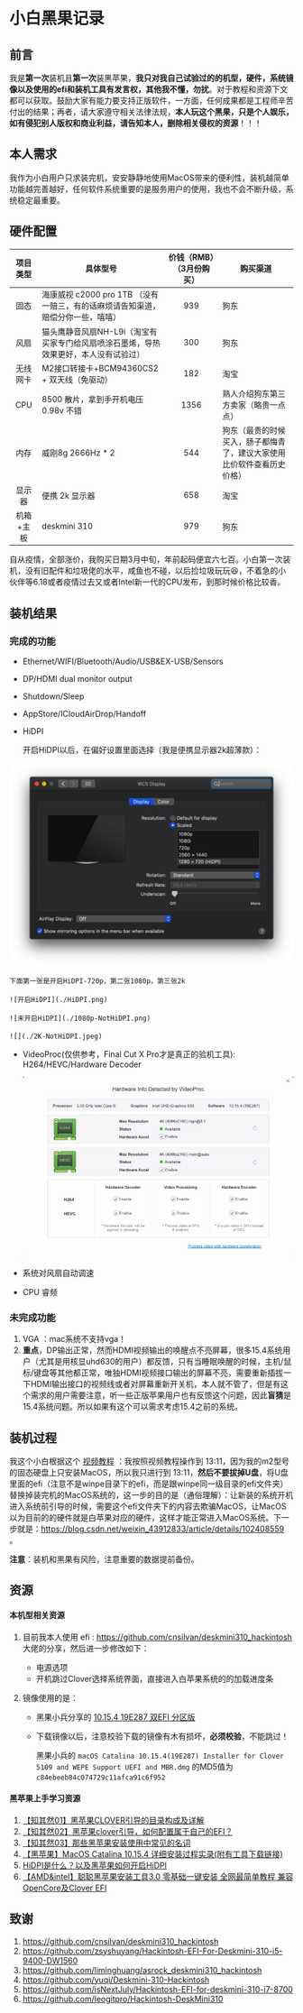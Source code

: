 # 小白黑果记录 

## 前言

我是**第一次**装机且**第一次**装黑苹果，**我只对我自己试验过的的机型，硬件，系统镜像以及使用的efi和装机工具有发言权，其他我不懂，勿扰**。对于教程和资源下文都可以获取。鼓励大家有能力要支持正版软件，一方面，任何成果都是工程师辛苦付出的结果；再者，请大家遵守相关法律法规，**本人玩这个黑果，只是个人娱乐，如有侵犯别人版权和商业利益，请告知本人，删除相关侵权的资源**！！！

## 本人需求

我作为小白用户只求装完机，安安静静地使用MacOS带来的便利性，装机越简单功能越完善越好，任何软件系统重要的是服务用户的使用，我也不会不断升级，系统稳定最重要。

## 硬件配置

| 项目类型  | 具体型号                       | 价钱（RMB）（3月份购买） | 购买渠道 |
|:-------: | ------------------------------ | :---------: |--------- |
|   固态    | 海康威视 c2000 pro 1TB （没有一赔三，有的话麻烦请告知渠道，赔偿分你一些，嘻嘻） |     939     | 狗东 |
|   风扇    | 猫头鹰静音风扇NH-L9i（淘宝有买家专门给风扇喷涂石墨烯，导热效果更好，本人没有试验过） |     300     | 狗东 |
| 无线网卡  | M2接口转接卡+BCM94360CS2 + 双天线（免驱动） |     182     | 淘宝 |
|    CPU   | 8500 散片，拿到手开机电压 0.98v 不错 |  1356   | 熟人介绍狗东第三方卖家（略贵一点点） |
|   内存    | 威刚8g 2666Hz * 2              |     544     | 狗东（最贵的时候买入，肠子都悔青了，建议大家使用比价软件查看历史价格） |
|  显示器   | 便携 2k 显示器                 |     658     | 淘宝 |
| 机箱+主板 | deskmini 310                   |     979     | 狗东 |

自从疫情，全部涨价，我购买日期3月中旬，年前起码便宜六七百。小白第一次装机，没有旧配件和垃圾佬的水平，咸鱼也不碰，以后捡垃圾玩玩😆，不着急的小伙伴等6.18或者疫情过去又或者Intel新一代的CPU发布，到那时候价格比较香。

## 装机结果

### 完成的功能

- Ethernet/WIFI/Bluetooth/Audio/USB&EX-USB/Sensors

- DP/HDMI dual monitor output

- Shutdown/Sleep

- AppStore/ICloudAirDrop/Handoff 

- HiDPI
    
    开启HiDPI以后，在偏好设置里面选择（我是便携显示器2k超薄款）：
    
![HiDPI-setting.jpeg](./HiDPI-setting.jpeg)
    
    
    
    下面第一张是开启HiDPI-720p，第二张1080p，第三张2k
    
    ![开启HiDPI](./HiDPI.png)
    
    ![未开启HiDPI](./1080p-NotHiDPI.png)
    
    ![](./2K-NotHiDPI.jpeg)
    
- VideoProc(仅供参考，Final Cut X Pro才是真正的验机工具): H264/HEVC/Hardware Decoder

    ![](./VideoProc.png)

- 系统对风扇自动调速

-  CPU 睿频

### 未完成功能

1. VGA ：mac系统不支持vga！
2. **重点**，DP输出正常，然而HDMI视频输出的唤醒点不亮屏幕，很多15.4系统用户（尤其是用核显uhd630的用户）都反馈，只有当睡眠唤醒的时候，主机/鼠标/键盘等其他都正常，唯独HDMI视频接口输出的屏幕不亮，需要重新插拔一下HDMI输出接口的视频线或者对屏幕重新开关机，本人就不管了，但是有这个需求的用户需要注意，听一些正版苹果用户也有反馈这个问题，因此**盲猜**是15.4系统问题。所以如果有这个可以需求考虑15.4之前的系统。

## 装机过程

我这个小白根据这个 [视频教程](https://www.bilibili.com/video/BV1da4y147my) ：我按照视频教程操作到 13:11，因为我的m2型号的固态硬盘上只安装MacOS，所以我只进行到 13:11，**然后不要拔掉U盘**，将U盘里面的efi（注意不是winpe目录下的efi，而是跟winpe同一级目录的efi文件夹）替换掉装完机的MacOS系统的，这一步的目的是（通俗理解）：让新装的系统开机进入系统前引导的时候，需要这个efi文件夹下的内容去欺骗MacOS，让MacOS以为目前的的硬件就是白苹果对应的硬件，这样才能正常进入MacOS系统。下一步就是：https://blog.csdn.net/weixin_43912833/article/details/102408559 。

**注意**：装机和黑果有风险，注意重要的数据提前备份。

 ## 资源

#### 本机型相关资源

1. 目前我本人使用 efi : https://github.com/cnsilvan/deskmini310_hackintosh 大佬的分享，然后进一步修改如下：

    - 电源选项
    - 开机跳过Clover选择系统界面，直接进入白苹果系统的的加载进度条

2. 镜像使用的是：

    -  黑果小兵分享的 [10.15.4 19E287 双EFI 分区版](https://blog.daliansky.net/macOS-Catalina-10.15.4-19E266-Release-version-with-Clover-5107-original-image-Double-EFI-Version-UEFI-and-MBR.html#more) 

    - 下载镜像以后，注意校验下载的镜像有木有损坏，**必须校验**，不能跳过！

        黑果小兵的 `macOS Catalina 10.15.4(19E287) Installer for Clover 5109 and WEPE Support UEFI and MBR.dmg` 的MD5值为 `c84ebeeb84c074729c11afca91c6f952`


#### 黑苹果上手学习资源

1. [【知其然01】黑苹果CLOVER引导的目录构成及详解](https://www.bilibili.com/video/BV1BE411j7GE)
2. [【知其然02】黑苹果clover引导，如何配置属于自己的EFI？](https://www.bilibili.com/video/BV17E411p7hh/)
3. [【知其然03】那些黑苹果安装使用中常见的名词](https://www.bilibili.com/video/BV1Z7411n7fJ/?spm_id_from=333.788.videocard.1)
4. [【黑苹果】MacOS Catalina 10.15.4 详细安装过程实录(附有工具下载链接)](https://www.bilibili.com/video/BV1da4y147my)
5. [HiDPI是什么？以及黑苹果如何开启HiDPI](https://www.sqlsec.com/2018/09/hidpi.html)
6. [【AMD&intel】聪聪黑苹果安装工具3.0 零基础一键安装 全网最简单教程 兼容OpenCore及Clover EFI](https://www.bilibili.com/video/BV1iE41157Vd/?spm_id_from=333.788.videocard.5)

## 致谢

1. https://github.com/cnsilvan/deskmini310_hackintosh
2. https://github.com/zsyshuyang/Hackintosh-EFI-For-Deskmini-310-i5-9400-DW1560
3. https://github.com/liminghuang/asrock_deskmini310_hackintosh
4. https://github.com/yuqi/Deskmini-310-Hackintosh
5. https://github.com/isNextJuly/Hackintosh-EFI-for-deskmini-310-i7-8700
6. https://github.com/leogitpro/Hackintosh-DeskMini310
